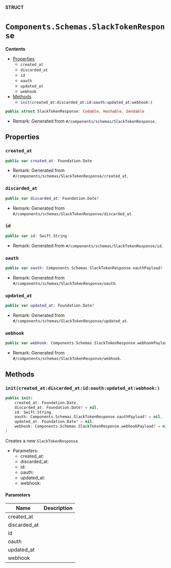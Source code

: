 **STRUCT**

# `Components.Schemas.SlackTokenResponse`

**Contents**

- [Properties](#properties)
  - `created_at`
  - `discarded_at`
  - `id`
  - `oauth`
  - `updated_at`
  - `webhook`
- [Methods](#methods)
  - `init(created_at:discarded_at:id:oauth:updated_at:webhook:)`

```swift
public struct SlackTokenResponse: Codable, Hashable, Sendable
```

- Remark: Generated from `#/components/schemas/SlackTokenResponse`.

## Properties
### `created_at`

```swift
public var created_at: Foundation.Date
```

- Remark: Generated from `#/components/schemas/SlackTokenResponse/created_at`.

### `discarded_at`

```swift
public var discarded_at: Foundation.Date?
```

- Remark: Generated from `#/components/schemas/SlackTokenResponse/discarded_at`.

### `id`

```swift
public var id: Swift.String
```

- Remark: Generated from `#/components/schemas/SlackTokenResponse/id`.

### `oauth`

```swift
public var oauth: Components.Schemas.SlackTokenResponse.oauthPayload?
```

- Remark: Generated from `#/components/schemas/SlackTokenResponse/oauth`.

### `updated_at`

```swift
public var updated_at: Foundation.Date?
```

- Remark: Generated from `#/components/schemas/SlackTokenResponse/updated_at`.

### `webhook`

```swift
public var webhook: Components.Schemas.SlackTokenResponse.webhookPayload?
```

- Remark: Generated from `#/components/schemas/SlackTokenResponse/webhook`.

## Methods
### `init(created_at:discarded_at:id:oauth:updated_at:webhook:)`

```swift
public init(
    created_at: Foundation.Date,
    discarded_at: Foundation.Date? = nil,
    id: Swift.String,
    oauth: Components.Schemas.SlackTokenResponse.oauthPayload? = nil,
    updated_at: Foundation.Date? = nil,
    webhook: Components.Schemas.SlackTokenResponse.webhookPayload? = nil
)
```

Creates a new `SlackTokenResponse`.

- Parameters:
  - created_at:
  - discarded_at:
  - id:
  - oauth:
  - updated_at:
  - webhook:

#### Parameters

| Name | Description |
| ---- | ----------- |
| created_at |  |
| discarded_at |  |
| id |  |
| oauth |  |
| updated_at |  |
| webhook |  |